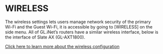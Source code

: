 # WIRELESS

The wireless settings lets users manage network security of the primary Wi-Fi and the Guest Wi-Fi, it is accessible by going to [WIRELESS] on the side menu. All of GL.iNet’s routers have a similar wireless interface, below is the interface of Slate AX (GL-AXT1800).

[Click here to learn more about the wireless configuration](../../../tutorials/wireless/)